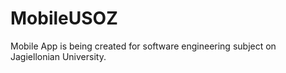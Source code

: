 # MobileUSOZ
Mobile App is being created for software engineering subject on Jagiellonian University.

